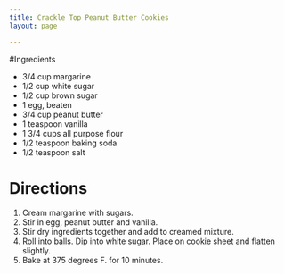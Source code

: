 ```yaml
---
title: Crackle Top Peanut Butter Cookies
layout: page

---
```


#Ingredients

* 3/4 cup margarine
* 1/2 cup white sugar
* 1/2 cup brown sugar
* 1 egg, beaten
* 3/4 cup peanut butter
* 1 teaspoon vanilla
* 1 3/4 cups all purpose flour
* 1/2 teaspoon baking soda
* 1/2 teaspoon salt

# Directions

1. Cream margarine with sugars.
1. Stir in egg, peanut butter and vanilla.
1. Stir dry ingredients together and add to creamed mixture.
1. Roll into balls. Dip into white sugar. Place on cookie sheet and flatten slightly.
1. Bake at 375 degrees F. for 10 minutes.
